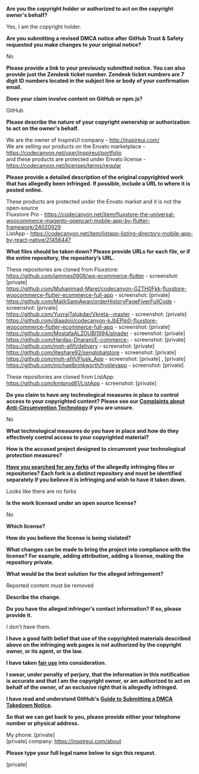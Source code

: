 **Are you the copyright holder or authorized to act on the copyright owner's behalf?**

Yes, I am the copyright holder.

**Are you submitting a revised DMCA notice after GitHub Trust & Safety requested you make changes to your original notice?**

No

**Please provide a link to your previously submitted notice. You can also provide just the Zendesk ticket number. Zendesk ticket numbers are 7 digit ID numbers located in the subject line or body of your confirmation email.**

**Does your claim involve content on GitHub or npm.js?**

GitHub

**Please describe the nature of your copyright ownership or authorization to act on the owner's behalf.**

We are the owner of InspireUI company - http://inspireui.com/  
We are selling our products on the Envato marketplace - https://codecanyon.net/user/inspireui/portfolio  
and these products are protected under Envato license - https://codecanyon.net/licenses/terms/regular  

**Please provide a detailed description of the original copyrighted work that has allegedly been infringed. If possible, include a URL to where it is posted online.**

These products are protected under the Envato market and it is not the open-source  
Fluxstore Pro - https://codecanyon.net/item/fluxstore-the-universal-woocommerce-magento-opencart-mobile-app-by-flutter-framework/24020929  
ListApp - https://codecanyon.net/item/listapp-listing-directory-mobile-app-by-react-native/21456447  

**What files should be taken down? Please provide URLs for each file, or if the entire repository, the repository’s URL.**

These repositories are cloned from Fluxstore:  
https://github.com/jammes0908/wp-ecommerce-flutter - screenshot: [private]  
https://github.com/Muhammad-Marei/codecanyon-GZTH0Fkk-fluxstore-woocommerce-flutter-ecommerce-full-app - screenshot: [private]  
https://github.com/MalikSamiAwan/orderHistoryPageFiverFullCode - screenshot: [private]  
https://github.com/YuvrajTalukdar/Vkreta--master - screenshot: [private]  
https://github.com/diaadojj/codecanyon-kJbEPip0-fluxstore-woocommerce-flutter-ecommerce-full-app - screenshot: [private]  
https://github.com/MostafaALZOUBI1994/alnader - screenshot: [private]  
https://github.com/Hardas-Dharani/E-commerce- - screenshot: [private]  
https://github.com/moh-afifi/delivery - screenshot: [private]  
https://github.com/liteshare92/senglobalstore - screenshot: [private]  
https://github.com/moh-afifi/Flusk_App - screenshot: [private] , [private]  
https://github.com/michaelbrinkworth/hypleyapp - screenshot: [private]  

These repositories are cloned from ListApp:  
https://github.com/kmlprod81/ListApp - screenshot: [private]

**Do you claim to have any technological measures in place to control access to your copyrighted content? Please see our <a href="https://docs.github.com/articles/guide-to-submitting-a-dmca-takedown-notice#complaints-about-anti-circumvention-technology">Complaints about Anti-Circumvention Technology</a> if you are unsure.**

No

**What technological measures do you have in place and how do they effectively control access to your copyrighted material?**

**How is the accused project designed to circumvent your technological protection measures?**

**<a href="https://docs.github.com/articles/dmca-takedown-policy#b-what-about-forks-or-whats-a-fork">Have you searched for any forks</a> of the allegedly infringing files or repositories? Each fork is a distinct repository and must be identified separately if you believe it is infringing and wish to have it taken down.**

Looks like there are no forks

**Is the work licensed under an open source license?**

No

**Which license?**

**How do you believe the license is being violated?**

**What changes can be made to bring the project into compliance with the license? For example, adding attribution, adding a license, making the repository private.**

**What would be the best solution for the alleged infringement?**

Reported content must be removed

**Describe the change.**

**Do you have the alleged infringer’s contact information? If so, please provide it.**

I don't have them.

**I have a good faith belief that use of the copyrighted materials described above on the infringing web pages is not authorized by the copyright owner, or its agent, or the law.**

**I have taken <a href="https://www.lumendatabase.org/topics/22">fair use</a> into consideration.**

**I swear, under penalty of perjury, that the information in this notification is accurate and that I am the copyright owner, or am authorized to act on behalf of the owner, of an exclusive right that is allegedly infringed.**

**I have read and understand GitHub's <a href="https://docs.github.com/articles/guide-to-submitting-a-dmca-takedown-notice/">Guide to Submitting a DMCA Takedown Notice</a>.**

**So that we can get back to you, please provide either your telephone number or physical address.**

My phone: [private]  
[private] company: https://inspireui.com/about

**Please type your full legal name below to sign this request.**

[private]
